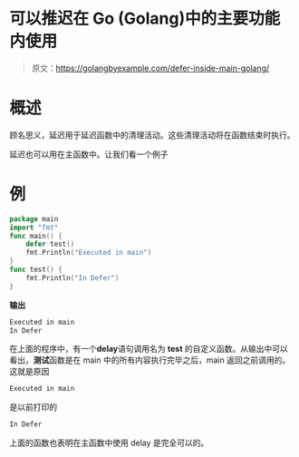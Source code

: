 # 可以推迟在 Go (Golang)中的主要功能内使用

> 原文：<https://golangbyexample.com/defer-inside-main-golang/>

# **概述**

顾名思义，延迟用于延迟函数中的清理活动。这些清理活动将在函数结束时执行。

延迟也可以用在主函数中。让我们看一个例子

# **例**

```go
package main
import "fmt"
func main() {
    defer test()
    fmt.Println("Executed in main")
}
func test() {
    fmt.Println("In Defer")
}
```

**输出**

```go
Executed in main
In Defer
```

在上面的程序中，有一个**delay**语句调用名为 **test** 的自定义函数。从输出中可以看出，**测试**函数是在 main 中的所有内容执行完毕之后，main 返回之前调用的。这就是原因

```go
Executed in main
```

是以前打印的

```go
In Defer
```

上面的函数也表明在主函数中使用 delay 是完全可以的。